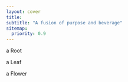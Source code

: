 ```yaml
---
layout: cover
title:
subtitle: "A fusion of purpose and beverage"
sitemap:
  priority: 0.9
---
```


a Root

a Leaf

a Flower
